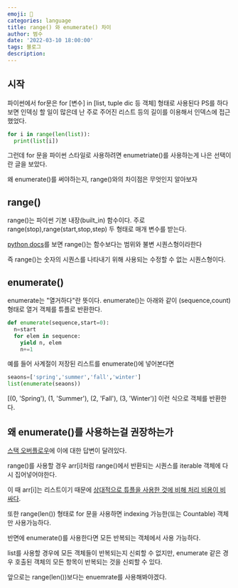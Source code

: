 ```yaml
---
emoji: 🏃
categories: language
title: range() 와 enumerate() 차이 
author: 범수
date: '2022-03-10 18:00:00'
tags: 블로그
description:
---
```

<!-- 
튜토리얼, 하우 투 가이드, 설명 ,레퍼런스 
https://documentation.divio.com/tutorials/
-->
## 시작

파이썬에서 for문은 for [변수] in [list, tuple dic 등 객체] 형태로 사용된다
PS를 하다보면 인덱싱 할 일이 많은데 난 주로 주어진 리스트 등의 길이를 이용해서 인덱스에 접근했었다.

```python
for i in range(len(list)):
  print(list[i])
```

그런데 for 문을 파이썬 스타일로 사용하려면 enumetriate()를 사용하는게 나은 선택이란 글을 보았다.

왜 enumerate()를 써야하는지, range()와의 차이점은 무엇인지 알아보자

## range()

range()는 파이썬 기본 내장(built_in) 함수이다.
주로 range(stop),range(start,stop,step) 두 형태로 매개 변수를 받는다.

[python docs](https://docs.python.org/ko/3/library/functions.html#func-range)를 보면 range()는 함수보다는 범위와 불변 시퀀스형이라한다

즉 range()는 숫자의 시퀀스를 나타내기 위해 사용되는 수정할 수 없는 시퀀스형이다.

## enumerate()

enumerate는 "열거하다"란 뜻이다. 
enumerate()는 아래와 같이 (sequence,count) 형태로 열거 객체를 튜플로 반환한다.

```python
def enumerate(sequence,start=0):
  n=start
  for elem in sequence:
    yield n, elem
    n+=1
```

예를 들어 사계절이 저장된 리스트를 enumerate()에 넣어본다면

```python
seaons=['spring','summer','fall','winter']
list(enumerate(seaons))
```

[(0, 'Spring'), (1, 'Summer'), (2, 'Fall'), (3, 'Winter')] 이런 식으로 객체를 반환한다.

## 왜 enumerate()를 사용하는걸 권장하는가

[스택 오버플로우](https://stackoverflow.com/questions/24150762/pythonic-range-vs-enumerate-in-python-for-loop)에 이에 대한 답변이 달려있다.

range()를 사용할 경우 arr[i]처럼 range()에서 반환되는 시퀀스를 iterable 객체에 다시 집어넣어야한다.

이 때 arr[i]는 리스트이기 때문에 [상대적으로 튜플을 사용한 것에 비해 처리 비용이 비싸다](https://learnbatta.com/blog/why-tuple-is-faster-than-list-in-python-22/).

또한 range(len()) 형태로 for 문을 사용하면 indexing 가능한(또는 Countable) 객체만 사용가능하다.

반면에 enumerate()를 사용한다면 모든 반복되는 객체에서 사용 가능하다.

list를 사용할 경우에 모든 객체들이 반복되는지 신뢰할 수 없지만, enumerate 같은 경우 호출된 객체의 모든 항목이 반복되는 것을 신뢰할 수 있다.

앞으로는 range(len())보다는 enuemrate를 사용해봐야겠다.


